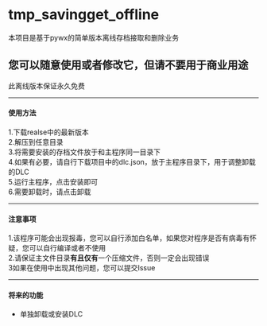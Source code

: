 # tmp_savingget_offline

本项目是基于pywx的简单版本离线存档接取和删除业务  
## 您可以随意使用或者修改它，但请不要用于商业用途  
此离线版本保证永久免费  
***
#### 使用方法  
1.下载realse中的最新版本  
2.解压到任意目录  
3.将需要安装的存档文件放于和主程序同一目录下  
4.如果有必要，请自行下载项目中的dlc.json，放于主程序目录下，用于调整卸载的DLC  
5.运行主程序，点击安装即可  
6.需要卸载时，请点击卸载  
***
#### 注意事项  
1.该程序可能会出现报毒，您可以自行添加白名单，如果您对程序是否有病毒有怀疑，您可以自行编译或者不使用  
2.请保证主文件目录**有且仅有**一个压缩文件，否则一定会出现错误  
3如果在使用中出现其他问题，您可以提交Issue  
***
#### 将来的功能
- 单独卸载或安装DLC
